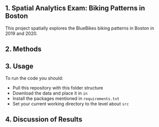## 1. Spatial Analytics Exam: Biking Patterns in Boston 
This project spatially explores the BlueBikes biking patterns in Boston in 2019 and 2020. 

## 2. Methods

## 3. Usage
To run the code you should:
- Pull this repository with this folder structure
- Download the data and place it in ```in```
- Install the packages mentioned in ```requirements.txt```
- Set your current working directory to the level about ```src```

## 4. Discussion of Results 
